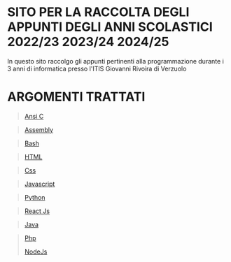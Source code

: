 # SITO PER LA RACCOLTA DEGLI APPUNTI DEGLI ANNI SCOLASTICI 2022/23 2023/24 2024/25

In questo sito raccolgo gli appunti pertinenti alla programmazione durante i 3 anni di informatica presso l'ITIS Giovanni Rivoira di Verzuolo

# ARGOMENTI TRATTATI

> [Ansi C](https://1lg20.github.io/Programmare/Pages/C.html)

> [Assembly](https://1lg20.github.io/Programmare/Pages/Assembly.html)

> [Bash](https://1lg20.github.io/Programmare/Pages/Bash.html)

> [HTML](https://1lg20.github.io/Programmare/Pages/Html.html)

> [Css](https://1lg20.github.io/Programmare/Pages/Css.html)

> [Javascript](https://1lg20.github.io/Programmare/Pages/Javascript.html)

> [Python](https://1lg20.github.io/Programmare/Pages/Python.html)

> [React Js](https://1lg20.github.io/Programmare/Pages/Python.html)

> [Java](https://1lg20.github.io/Programmare/Pages/Java.html)

> [Php](https://1lg20.github.io/Programmare/Pages/Php.html)
>
> [NodeJs](https://1lg20.github.io/Programmare/Pages/Nodejs.html)
